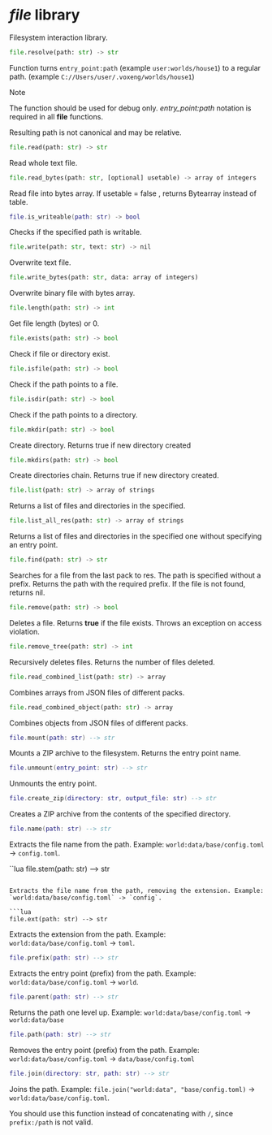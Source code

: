 # *file* library

Filesystem interaction library.

```python
file.resolve(path: str) -> str
```

Function turns `entry_point:path` (example `user:worlds/house1`) to a regular path. (example `C://Users/user/.voxeng/worlds/house1`)

> [!NOTE]
> The function should be used for debug only. *entry_point:path* notation is required in all **file** functions.

Resulting path is not canonical and may be relative.

```python
file.read(path: str) -> str
```

Read whole text file.

```python
file.read_bytes(path: str, [optional] usetable) -> array of integers
```

Read file into bytes array. If usetable = false , returns Bytearray instead of table.

```lua
file.is_writeable(path: str) -> bool
```

Checks if the specified path is writable.

```python
file.write(path: str, text: str) -> nil
```

Overwrite text file.

```python
file.write_bytes(path: str, data: array of integers)
```

Overwrite binary file with bytes array.

```python
file.length(path: str) -> int
```

Get file length (bytes) or 0.

```python
file.exists(path: str) -> bool
```

Check if file or directory exist.

```python
file.isfile(path: str) -> bool
```

Check if the path points to a file.

```python
file.isdir(path: str) -> bool
```

Check if the path points to a directory.

```python
file.mkdir(path: str) -> bool
```

Create directory. Returns true if new directory created

```python
file.mkdirs(path: str) -> bool
```

Create directories chain. Returns true if new directory created.

```python
file.list(path: str) -> array of strings
```

Returns a list of files and directories in the specified.

```python
file.list_all_res(path: str) -> array of strings
```

Returns a list of files and directories in the specified one without specifying an entry point.

```python
file.find(path: str) -> str
```

Searches for a file from the last pack to res. The path is specified without a prefix. Returns the path with the required prefix. If the file is not found, returns nil.

```python
file.remove(path: str) -> bool
```

Deletes a file. Returns **true** if the file exists. Throws an exception on access violation.

```python
file.remove_tree(path: str) -> int
```

Recursively deletes files. Returns the number of files deleted.

```python
file.read_combined_list(path: str) -> array
```

Combines arrays from JSON files of different packs.

```python
file.read_combined_object(path: str) -> array
```

Combines objects from JSON files of different packs.

```lua
file.mount(path: str) --> str
```

Mounts a ZIP archive to the filesystem. Returns the entry point name.

```lua
file.unmount(entry_point: str) --> str
```

Unmounts the entry point.

```lua
file.create_zip(directory: str, output_file: str) --> str
```

Creates a ZIP archive from the contents of the specified directory.

```lua
file.name(path: str) --> str
```

Extracts the file name from the path. Example: `world:data/base/config.toml` -> `config.toml`.

``lua
file.stem(path: str) --> str
```

Extracts the file name from the path, removing the extension. Example: `world:data/base/config.toml` -> `config`.

```lua
file.ext(path: str) --> str
```

Extracts the extension from the path. Example: `world:data/base/config.toml` -> `toml`.

```lua
file.prefix(path: str) --> str
```

Extracts the entry point (prefix) from the path. Example: `world:data/base/config.toml` -> `world`.

```lua
file.parent(path: str) --> str
```

Returns the path one level up. Example: `world:data/base/config.toml` -> `world:data/base`

```lua
file.path(path: str) --> str
```

Removes the entry point (prefix) from the path. Example: `world:data/base/config.toml` -> `data/base/config.toml`

```lua
file.join(directory: str, path: str) --> str
```

Joins the path. Example: `file.join("world:data", "base/config.toml)` -> `world:data/base/config.toml`.

You should use this function instead of concatenating with `/`, since `prefix:/path` is not valid.
